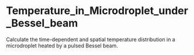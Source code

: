 # Temperature_in_Microdroplet_under_Bessel_beam
Calculate the time-dependent and spatial temperature distribution in a microdroplet heated by a pulsed Bessel beam.
